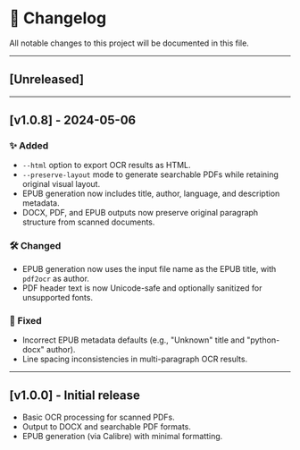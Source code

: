 # 📑 Changelog

All notable changes to this project will be documented in this file.

---

## [Unreleased]

---

## [v1.0.8] - 2024-05-06

### ✨ Added
- `--html` option to export OCR results as HTML.
- `--preserve-layout` mode to generate searchable PDFs while retaining original visual layout.
- EPUB generation now includes title, author, language, and description metadata.
- DOCX, PDF, and EPUB outputs now preserve original paragraph structure from scanned documents.

### 🛠 Changed
- EPUB generation now uses the input file name as the EPUB title, with `pdf2ocr` as author.
- PDF header text is now Unicode-safe and optionally sanitized for unsupported fonts.

### 🐛 Fixed
- Incorrect EPUB metadata defaults (e.g., "Unknown" title and "python-docx" author).
- Line spacing inconsistencies in multi-paragraph OCR results.

---

## [v1.0.0] - Initial release

- Basic OCR processing for scanned PDFs.
- Output to DOCX and searchable PDF formats.
- EPUB generation (via Calibre) with minimal formatting.
